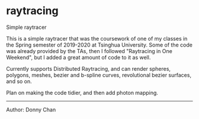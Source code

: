 # raytracing
Simple raytracer

This is a simple raytracer that was the coursework of one of my classes in the Spring semester of 2019-2020 at Tsinghua University. Some of the code was already provided by the TAs, then I followed "Raytracing in One Weekend", but I added a great amount of code to it as well.

Currently supports Distributed Raytracing, and can render spheres, polygons, meshes, bezier and b-spline curves, revolutional bezier surfaces, and so on.

Plan on making the code tidier, and then add photon mapping.


-----------------------
Author: Donny Chan

